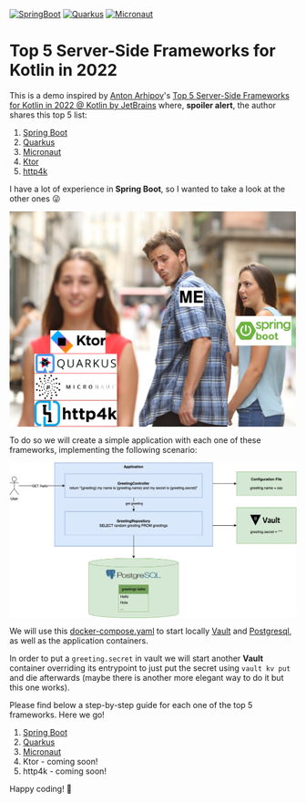 [![SpringBoot](https://github.com/rogervinas/top-5-server-side-kotlin-frameworks-2022/actions/workflows/springboot.yml/badge.svg)](https://github.com/rogervinas/top-5-server-side-kotlin-frameworks-2022/actions/workflows/springboot.yml)
[![Quarkus](https://github.com/rogervinas/top-5-server-side-kotlin-frameworks-2022/actions/workflows/quarkus.yml/badge.svg)](https://github.com/rogervinas/top-5-server-side-kotlin-frameworks-2022/actions/workflows/quarkus.yml)
[![Micronaut](https://github.com/rogervinas/top-5-server-side-kotlin-frameworks-2022/actions/workflows/micronaut.yml/badge.svg)](https://github.com/rogervinas/top-5-server-side-kotlin-frameworks-2022/actions/workflows/micronaut.yml)

# Top 5 Server-Side Frameworks for Kotlin in 2022

This is a demo inspired by [Anton Arhipov](https://github.com/antonarhipov)'s [Top 5 Server-Side Frameworks for Kotlin in 2022 @ Kotlin by JetBrains](https://www.youtube.com/watch?v=pYK5KkuZ3aU) where, **spoiler alert**, the author shares this top 5 list:

1. [Spring Boot](https://spring.io/projects/spring-boot)
2. [Quarkus](https://quarkus.io/)
3. [Micronaut](https://micronaut.io/)
4. [Ktor](https://ktor.io/docs/welcome.html)
5. [http4k](https://www.http4k.org/)

I have a lot of experience in **Spring Boot**, so I wanted to take a look at the other ones 😜

<p align="center">
  <img align="center" src="doc/meme.png">
</p>

To do so we will create a simple application with each one of these frameworks, implementing the following scenario:

<p align="center">
  <img align="center" src="doc/scenario.png">
</p>

We will use this [docker-compose.yaml](docker-compose.yaml) to start locally [Vault](https://www.vaultproject.io/) and [Postgresql](https://www.postgresql.org/), as well as the application containers.

In order to put a `greeting.secret` in vault we will start another **Vault** container overriding its entrypoint to just put the secret using `vault kv put` and die afterwards (maybe there is another more elegant way to do it but this one works).

Please find below a step-by-step guide for each one of the top 5 frameworks. Here we go!

1. [Spring Boot](springboot-app)
2. [Quarkus](quarkus-app)
3. [Micronaut](micronaut-app)
4. Ktor - coming soon!
5. http4k - coming soon!

Happy coding! 💙
